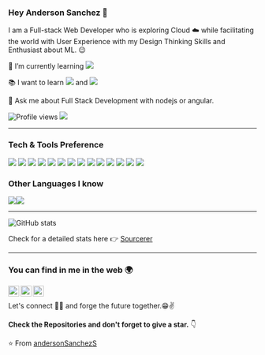 ### Hey Anderson Sanchez 👋

I am a Full-stack Web Developer who is exploring Cloud :cloud: while facilitating the world with User Experience with my Design Thinking Skills and Enthusiast about ML. :wink:
 
 
 🌱 I’m currently learning <img src="https://img.shields.io/badge/-react-3a495d?style=flat&logo=react&logoColor=67b7f7"> 
 
 :books: I want to learn <img src="https://img.shields.io/badge/-react-3a495d?style=flat&logo=react&logoColor=67b7f7"> and <img src="http://img.shields.io/badge/-docker-black?style=flat&logo=docker&logoColor=white"/>
 
 
 
 💬 Ask me about Full Stack Development with nodejs or angular.


![Profile views](https://gpvc.arturio.dev/andersonSanchezS)  <img src="https://img.shields.io/github/followers/andersonSanchezS?label=Follow" style=" float:left, margin-right:10px" />


---


### Tech & Tools Preference

<img src = "https://img.shields.io/badge/-HTML5-E34F26?style=flat&logo=html5&logoColor=white"> <img src = "https://img.shields.io/badge/-CSS3-1572B6?style=flat&logo=css3&logoColor=white">
<img src="https://img.shields.io/badge/-Bootstrap-563D7C?style=flat&logo=bootstrap&logoColor=white">
<img src="https://img.shields.io/badge/-JavaScript-eed718?style=flat&logo=javascript&logoColor=ffffff">
<img src="https://img.shields.io/badge/-MongoDB-4DB33D?style=flat&logo=mongodb&logoColor=FFFFFF">
<img src="https://img.shields.io/badge/-MySQL-F29111?style=flat&logo=mysql&logoColor=FFFFFF">
<img src="https://img.shields.io/badge/-Express.js-787878?style=flat">
<img src="https://img.shields.io/badge/-Node.js-3C873A?style=flat&logo=Node.js&logoColor=white">
<img src="http://img.shields.io/badge/-angular-430098?style=flat&logo=angular&logoColor=white">
<img src="https://img.shields.io/badge/-Progressive Web Apps-5A0FC8?style=flat">
<img src="http://img.shields.io/badge/-Git-F1502F?style=flat&logo=git&logoColor=FFFFFF">
<img src="http://img.shields.io/badge/-Github-000000?style=flat&logo=github&logoColor=FFFFFF">
<img src="http://img.shields.io/badge/-VS%20Code-007ACC?style=flat&logo=visual%20studio%20code&logoColor=white">
<img src="http://img.shields.io/badge/-Heroku-430098?style=flat&logo=heroku&logoColor=white">

### Other Languages I know
<img src="http://img.shields.io/badge/-Java-F89820?style=flat&logo=python&logoColor=white"><img src="https://img.shields.io/badge/-Python-black?style=flat&logo=python&logoColor=white"> 

---

![GitHub stats](https://github-readme-stats.vercel.app/api?username=andersonSanchezS&show_icons=true&hide_border=true)

Check for a detailed stats here :point_right: [Sourcerer](https://sourcerer.io/andersonSanchezS)

---


### You can find in me in the web 🌍
[<img align="left" alt="andersonS016 | Twitter" width="22px" src="https://cdn.jsdelivr.net/npm/simple-icons@v3/icons/twitter.svg" />][twitter]
[<img align="left" alt="anderson-sanchez-sanchez | LinkedIn" width="22px" src="https://cdn.jsdelivr.net/npm/simple-icons@v3/icons/linkedin.svg" />][linkedin]
[<img align="left" alt="ander.er985 | Instagram" width="22px" src="https://cdn.jsdelivr.net/npm/simple-icons@v3/icons/instagram.svg" />][instagram]

<br/>


Let's connect 👨‍💻 and forge the future together.😁✌

**Check the Repositories and don't forget to give a star.** 👇

:star: From [andersonSanchezS](https://github.com/andersonSanchezS)

[twitter]: https://twitter.com/andersonS016
[youtube]: https://youtube.com/
[instagram]: https://www.instagram.com/ander.er985/
[linkedin]: https://www.linkedin.com/in/anderson-sanchez-sanchez/
